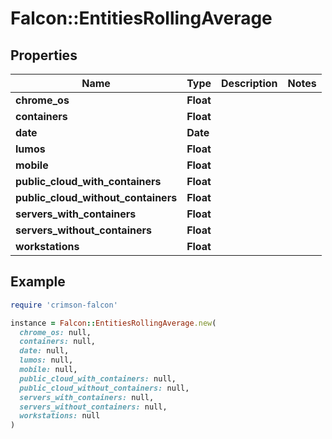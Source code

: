 # Falcon::EntitiesRollingAverage

## Properties

| Name | Type | Description | Notes |
| ---- | ---- | ----------- | ----- |
| **chrome_os** | **Float** |  |  |
| **containers** | **Float** |  |  |
| **date** | **Date** |  |  |
| **lumos** | **Float** |  |  |
| **mobile** | **Float** |  |  |
| **public_cloud_with_containers** | **Float** |  |  |
| **public_cloud_without_containers** | **Float** |  |  |
| **servers_with_containers** | **Float** |  |  |
| **servers_without_containers** | **Float** |  |  |
| **workstations** | **Float** |  |  |

## Example

```ruby
require 'crimson-falcon'

instance = Falcon::EntitiesRollingAverage.new(
  chrome_os: null,
  containers: null,
  date: null,
  lumos: null,
  mobile: null,
  public_cloud_with_containers: null,
  public_cloud_without_containers: null,
  servers_with_containers: null,
  servers_without_containers: null,
  workstations: null
)
```

